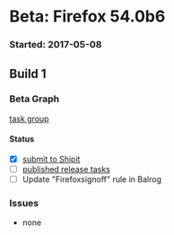 # Beta: Firefox 54.0b6

### Started: 2017-05-08

## Build 1

### Beta Graph
[task group](https://tools.taskcluster.net/push-inspector/#/lRoNILIzRdi1-blSu6URlw)


#### Status
- [x] [submit to Shipit](https://wiki.mozilla.org/Release:Release_Automation_on_Mercurial:Starting_a_Release#Submit_to_Ship_It)
- [ ] [published release tasks](../how-tos/relpro.md#3-publish-release)
- [ ] Update "Firefoxsignoff" rule in Balrog

### Issues
- none


